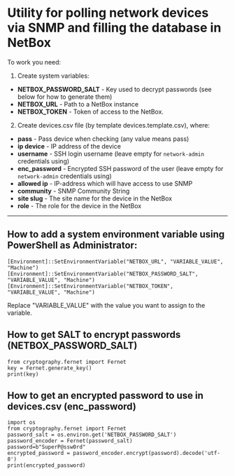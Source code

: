 # Utility for polling network devices via SNMP and filling the database in NetBox



To work you need:

1. Create system variables:

* **NETBOX_PASSWORD_SALT** - Key used to decrypt passwords (see below for how to generate them)
* **NETBOX_URL** - Path to a NetBox instance
* **NETBOX_TOKEN** - Token of access to the NetBox.

2. Create devices.csv file (by template devices.template.csv), where:

* **pass** - Pass device when checking (any value means pass)
* **ip device** - IP address of the device
* **username** - SSH login username (leave empty for `network-admin` credentials using)
* **enc_password** - Encrypted SSH password of the user (leave empty for `network-admin` credentials using)
* **allowed ip** - IP-address which will have access to use SNMP
* **community** - SNMP Community String
* **site slug** - The site name for the device in the NetBox
* **role** - The role for the device in the NetBox

---


## How to add a system environment variable using PowerShell as Administrator:
```
[Environment]::SetEnvironmentVariable("NETBOX_URL", "VARIABLE_VALUE", "Machine")
[Environment]::SetEnvironmentVariable("NETBOX_PASSWORD_SALT", "VARIABLE_VALUE", "Machine")
[Environment]::SetEnvironmentVariable("NETBOX_TOKEN", "VARIABLE_VALUE", "Machine")
```
Replace "VARIABLE_VALUE" with the value you want to assign to the variable.

## How to get SALT to encrypt passwords (NETBOX_PASSWORD_SALT)
```
from cryptography.fernet import Fernet
key = Fernet.generate_key()
print(key)
```

## How to get an encrypted password to use in devices.csv (enc_password)
``` 
import os
from cryptography.fernet import Fernet
password_salt = os.environ.get('NETBOX_PASSWORD_SALT')
password_encoder = Fernet(password_salt)
password=b"SuperP@ssw0rd"
encrypted_password = password_encoder.encrypt(password).decode('utf-8')
print(encrypted_password)
```
